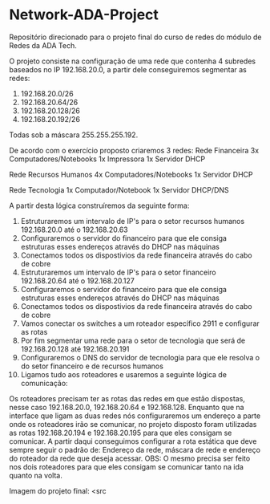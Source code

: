 # Network-ADA-Project

Repositório direcionado para o projeto final do curso de redes do módulo de Redes da ADA Tech.


O projeto consiste na configuração de uma rede que contenha 4 subredes baseados no IP 192.168.20.0, a partir dele conseguiremos segmentar as redes:
1. 192.168.20.0/26
2. 192.168.20.64/26
3. 192.168.20.128/26
4. 192.168.20.192/26

Todas sob a máscara 255.255.255.192.

De acordo com o exercício proposto criaremos 3 redes:
Rede Financeira
3x Computadores/Notebooks
1x Impressora
1x Servidor DHCP

Rede Recursos Humanos
4x Computadores/Notebooks
1x Servidor DHCP

Rede Tecnologia
1x Computador/Notebook
1x Servidor DHCP/DNS


A partir desta lógica construíremos da seguinte forma:
1. Estruturaremos um intervalo de IP's para o setor recursos humanos 192.168.20.0 até o 192.168.20.63
2. Configuraremos o servidor do financeiro para que ele consiga estruturas esses endereços através do DHCP nas máquinas
3. Conectamos todos os dispostivios da rede financeira através do cabo de cobre
4. Estruturaremos um intervalo de IP's para o setor financeiro 192.168.20.64 até o 192.168.20.127
5. Configuraremos o servidor do financeiro para que ele consiga estruturas esses endereços através do DHCP nas máquinas
6. Conectamos todos os dispostivios da rede financeira através do cabo de cobre
7. Vamos conectar os switches a um roteador específico 2911 e configurar as rotas
8. Por fim segmentar uma rede para o setor de tecnologia que será de 192.168.20.128 até 192.168.20.191
9. Configuraremos o DNS do servidor de tecnologia para que ele resolva o do setor financeiro e de recursos humanos
10. Ligamos tudo aos roteadores e usaremos a seguinte lógica de comunicação:

Os roteadores precisam ter as rotas das redes em que estão dispostas, nesse caso 192.168.20.0, 192.168.20.64 e 192.168.128. Enquanto que na interface que ligam as duas redes nós configuraremos um endereço a parte onde os roteadores irão se comunicar, no projeto disposto foram utilizadas as rotas 192.168.20.194 e 192.168.20.195 para que eles consigam se comunicar. A partir daqui conseguimos configurar a rota estática que deve sempre seguir o padrão de: Endereço da rede, máscara de rede e endereço do roteador da rede que deseja acessar.
OBS: O mesmo precisa ser feito nos dois roteadores para que eles consigam se comunicar tanto na ida quanto na volta.

Imagem do projeto final:
<src 
